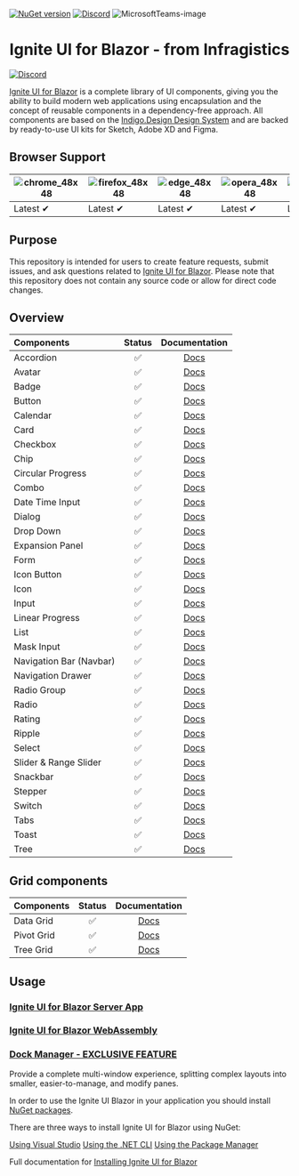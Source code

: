 
[![NuGet version](https://badge.fury.io/nu/IgniteUI.svg)](https://badge.fury.io/nu/IgniteUI)
[![Discord](https://img.shields.io/discord/836634487483269200?logo=discord&logoColor=ffffff)](https://discord.com/channels/836634487483269200/836636796229386241)
![MicrosoftTeams-image](https://github.com/IgniteUI/igniteui-blazor/assets/52001020/3b1a1d50-49d5-4e9f-a59a-c170255f9b2c)


<h1 align="center">
  Ignite UI for Blazor - from Infragistics 
</h1>



[![Discord](https://img.shields.io/discord/836634487483269200?logo=discord&logoColor=ffffff)](https://discord.com/channels/836634487483269200/836636796229386241)

[Ignite UI for Blazor](https://www.infragistics.com/products/ignite-ui-blazor) is a complete library of UI components, giving you the ability to build modern web applications using encapsulation and the concept of reusable components in a dependency-free approach. 
All components are based on the [Indigo.Design Design System](https://www.infragistics.com/products/appbuilder/ui-toolkit) and are backed by ready-to-use UI kits for Sketch, Adobe XD and Figma.

## Browser Support

![chrome_48x48](https://user-images.githubusercontent.com/2188411/168109445-fbd7b217-35f9-44d1-8002-1eb97e39cdc6.png) | ![firefox_48x48](https://user-images.githubusercontent.com/2188411/168109465-e46305ee-f69f-4fa5-8f4a-14876f7fd3ca.png) | ![edge_48x48](https://user-images.githubusercontent.com/2188411/168109472-a730f8c0-3822-4ae6-9f54-785a66695245.png) | ![opera_48x48](https://user-images.githubusercontent.com/2188411/168109520-b6865a6c-b69f-44a4-9948-748d8afd687c.png) | ![safari_48x48](https://user-images.githubusercontent.com/2188411/168109527-6c58f2cf-7386-4b97-98b1-cfe0ab4e8626.png)
--- | --- | --- | --- | --- |
Latest ✔ | Latest ✔ | Latest ✔ | Latest ✔ | Latest ✔ |

## Purpose

This repository is intended for users to create feature requests, submit issues, and ask questions related to [Ignite UI for Blazor](https://www.infragistics.com/products/ignite-ui-blazor). Please note that this repository does not contain any source code or allow for direct code changes.

## Overview

|Components|Status|Documentation|
|:--|:--:|:--:|
|Accordion|:white_check_mark:|[Docs](https://www.infragistics.com/products/ignite-ui-blazor/blazor/components/layouts/accordion)|
|Avatar|:white_check_mark:|[Docs](https://www.infragistics.com/products/ignite-ui-blazor/blazor/components/layouts/avatar)|
|Badge|:white_check_mark:|[Docs](https://www.infragistics.com/products/ignite-ui-blazor/blazor/components/inputs/badge)|
|Button|:white_check_mark:|[Docs](https://www.infragistics.com/products/ignite-ui-blazor/blazor/components/inputs/button)|
|Calendar|:white_check_mark:|[Docs](https://www.infragistics.com/products/ignite-ui-blazor/blazor/components/scheduling/calendar)|
|Card|:white_check_mark:|[Docs](https://www.infragistics.com/products/ignite-ui-blazor/blazor/components/layouts/card)|
|Checkbox|:white_check_mark:|[Docs](https://www.infragistics.com/products/ignite-ui-blazor/blazor/components/inputs/checkbox)|
|Chip|:white_check_mark:|[Docs](https://www.infragistics.com/products/ignite-ui-blazor/blazor/components/inputs/chip)|   
|Circular Progress|:white_check_mark:|[Docs](https://www.infragistics.com/products/ignite-ui-blazor/blazor/components/inputs/circular-progress)|
|Combo|:white_check_mark:|[Docs](https://www.infragistics.com/products/ignite-ui-blazor/blazor/components/inputs/combo/overview)
|Date Time Input|:white_check_mark:|[Docs](https://www.infragistics.com/products/ignite-ui-blazor/blazor/components/inputs/date-time-input)|
|Dialog|:white_check_mark:|[Docs](https://www.infragistics.com/products/ignite-ui-blazor/blazor/components/notifications/dialog)|
|Drop Down|:white_check_mark:|[Docs](https://www.infragistics.com/products/ignite-ui-blazor/blazor/components/notifications/toast)|
|Expansion Panel|:white_check_mark:|[Docs](https://www.infragistics.com/products/ignite-ui-blazor/blazor/components/layouts/expansion-panel)|
|Form|:white_check_mark:|[Docs](https://www.infragistics.com/products/ignite-ui-blazor/blazor/components/inputs/form)|
|Icon Button|:white_check_mark:|[Docs](https://www.infragistics.com/products/ignite-ui-blazor/blazor/components/inputs/icon-button)|
|Icon|:white_check_mark:|[Docs](https://www.infragistics.com/products/ignite-ui-blazor/blazor/components/layouts/icon)|
|Input|:white_check_mark:|[Docs](https://www.infragistics.com/products/ignite-ui-blazor/blazor/components/inputs/input)|
|Linear Progress|:white_check_mark:|[Docs](https://www.infragistics.com/products/ignite-ui-blazor/blazor/components/inputs/linear-progress)|
|List|:white_check_mark:|[Docs](https://www.infragistics.com/products/ignite-ui-blazor/blazor/components/grids/list)|
|Mask Input|:white_check_mark:|[Docs](https://www.infragistics.com/products/ignite-ui-blazor/blazor/components/inputs/input)|
|Navigation Bar (Navbar)|:white_check_mark:|[Docs](https://www.infragistics.com/products/ignite-ui-blazor/blazor/components/menus/navbar)|
|Navigation Drawer|:white_check_mark:|[Docs](https://www.infragistics.com/products/ignite-ui-blazor/blazor/components/menus/navigation-drawer)|
|Radio Group|:white_check_mark:|[Docs](https://www.infragistics.com/products/ignite-ui-blazor/blazor/components/inputs/radio)|
|Radio|:white_check_mark:|[Docs](https://www.infragistics.com/products/ignite-ui-blazor/blazor/components/inputs/radio)|
|Rating|:white_check_mark:|[Docs](https://www.infragistics.com/products/ignite-ui-blazor/blazor/components/inputs/rating)|
|Ripple|:white_check_mark:|[Docs](https://www.infragistics.com/products/ignite-ui-blazor/blazor/components/inputs/ripple)|
|Select|:white_check_mark:|[Docs](https://www.infragistics.com/products/ignite-ui-blazor/blazor/components/inputs/select)|
|Slider & Range Slider|:white_check_mark:|[Docs](https://www.infragistics.com/products/ignite-ui-blazor/blazor/components/inputs/slider)| 
|Snackbar|:white_check_mark:|[Docs](https://www.infragistics.com/products/ignite-ui-blazor/blazor/components/notifications/snackbar)|
|Stepper|:white_check_mark:|[Docs](https://www.infragistics.com/products/ignite-ui-blazor/blazor/components/layouts/stepper)|
|Switch|:white_check_mark:|[Docs](https://www.infragistics.com/products/ignite-ui-blazor/blazor/components/inputs/switch)|
|Tabs|:white_check_mark:|[Docs](https://www.infragistics.com/products/ignite-ui-blazor/blazor/components/layouts/tabs)|
|Toast|:white_check_mark:|[Docs](https://www.infragistics.com/products/ignite-ui-blazor/blazor/components/notifications/toast)|
|Tree|:white_check_mark:|[Docs](https://www.infragistics.com/products/ignite-ui-blazor/blazor/components/grids/tree)|


## Grid components

|Components|Status|Documentation|
|:--|:--:|:--:|
|Data Grid|:white_check_mark:|[Docs](https://www.infragistics.com/products/ignite-ui-blazor/blazor/components/grids/grid/overview)|
|Pivot Grid|:white_check_mark:|[Docs](https://www.infragistics.com/products/ignite-ui-blazor/blazor/components/grids/pivot-grid/overview)|
|Tree Grid|:white_check_mark:|[Docs](https://www.infragistics.com/products/ignite-ui-blazor/blazor/components/grids/tree-grid/overview)|

## Usage

### [Ignite UI for Blazor Server App](https://www.infragistics.com/products/ignite-ui-blazor/blazor/components/general-getting-started#install-ignite-ui-for-blazor)

### [Ignite UI for Blazor WebAssembly](https://www.infragistics.com/products/ignite-ui-blazor/blazor/components/general-getting-started-blazor-client)

### [Dock Manager - EXCLUSIVE FEATURE](https://www.infragistics.com/products/ignite-ui-blazor/blazor/components/layouts/dock-manager)

Provide a complete multi-window experience, splitting complex layouts into smaller, easier-to-manage, and modify panes. 

In order to use the Ignite UI Blazor in your application you should install 
[NuGet packages](https://www.nuget.org/packages/IgniteUI.Blazor.Trial).

There are three ways to install Ignite UI for Blazor using NuGet:

[Using Visual Studio](https://www.infragistics.com/products/ignite-ui-blazor/blazor/components/general-installing-blazor#using-visual-studio)
[Using the .NET CLI](https://www.infragistics.com/products/ignite-ui-blazor/blazor/components/general-installing-blazor#using-the-net-cli)
[Using the Package Manager](https://www.infragistics.com/products/ignite-ui-blazor/blazor/components/general-installing-blazor#using-the-package-manager)

Full documentation for [Installing Ignite UI for Blazor](https://www.infragistics.com/products/ignite-ui-blazor/blazor/components/general-installing-blazor)

